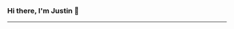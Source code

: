 ### Hi there, I'm Justin 👋
<hr>
<!--
**JustinPayneCore/JustinPayneCore** is a ✨ _special_ ✨ repository because its `README.md` (this file) appears on your GitHub profile.

Here are some ideas to get you started:

- 🔭 I’m currently working on ...
- 🌱 I’m currently learning ...
- 👯 I’m looking to collaborate on ...
- 🤔 I’m looking for help with ...
- 💬 Ask me about ...
- 📫 How to reach me: ...
- 😄 Pronouns: ...
- ⚡ Fun fact: ...
-->

I am a recent graduate of the CST program at British Columbia Institute of Technology (BCIT).

### 📚 Projects
- Pugna Ultima - 2D platformer online PvP fighting game (C# .NET Framework, Unity, Photon Fusion & Azure PlayFab)
- Jusgabon - Top-down, 2D Zelda-like singleplayer RPG (C# .NET Framework & MonoGame game engine)


### 🎓 Education
- Computer Systems Technology Diploma from BCIT (Graduated Winter 2022, with Distinction)
- Recipient of the Brian Anderson Memorial Award in Technical Programming 2022


### 💻 Skills
- Proficient languages: C#, Python, Java, & Javascript
- Experience with: .NET Framework, Unity, MonoGame, MongoDB, MySQL, Firebase, NodeJs, ExpressJS, React, React Native, Figma, Git, & Trello
- Soft skills: Communication, Collaboration, Adaptability, Project management, & Problem Solving


### 📫 Contact
You can reach out to me at justinthecore@gmail.com or connect with me on LinkedIn.


Thanks for checking out my profile!
